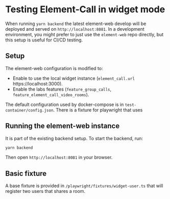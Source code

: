 # Testing Element-Call in widget mode

When running `yarn backend` the latest element-web develop will be deployed and served on `http://localhost:8081`.
In a development environment, you might prefer to just use the `element-web` repo directly, but this setup is useful for CI/CD testing.

## Setup

The element-web configuration is modified to:

- Enable to use the local widget instance (`element_call.url` https://localhost:3000).
- Enable the labs features (`feature_group_calls`, `feature_element_call_video_rooms`).

The default configuration used by docker-compose is in `test-container/config.json`. There is a fixture for playwright
that uses

## Running the element-web instance

It is part of the existing backend setup. To start the backend, run:

```sh
yarn backend
```

Then open `http://localhost:8081` in your browser.

## Basic fixture

A base fixture is provided in `/playwright/fixtures/widget-user.ts` that will register two users that shares a room.
